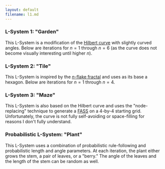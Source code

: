 ```yaml
---
layout: default
filename: l1.md
---
```

### L-System 1: "Garden"
This L-System is a modification of the [Hilbert curve](https://en.wikipedia.org/wiki/Hilbert_curve) with slightly curved angles.
Below are iterations for $n=1$ through $n=6$ (as the curve does not become visually interesting until higher $n$).

### L-System 2: "Tile"
This L-System is inspired by the [$n$-flake fractal](https://en.wikipedia.org/wiki/N-flake) and uses as its base a hexagon.
Below are iterations for $n=1$ through $n=4$.

### L-System 3: "Maze"
This L-System is also based on the Hilbert curve and uses the "node-replacing" technique to generate a [FASS](https://en.wikipedia.org/wiki/Space-filling_curve) on a 4-by-4 starting grid.
Unfortunately, the curve is not fully self-avoiding or space-filling for reasons I don't fully understand.

### Probabilistic L-System: "Plant"
This L-System uses a combination of probabilistic rule-following and probabilistic length and angle parameters.
At each iteration, the plant either grows the stem, a pair of leaves, or a "berry."
The angle of the leaves and the length of the stem can be random as well.














